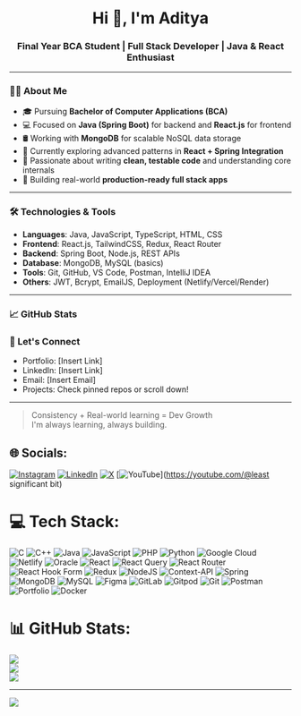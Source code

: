<h1 align="center">Hi 👋, I'm Aditya</h1>
<h3 align="center">Final Year BCA Student | Full Stack Developer | Java & React Enthusiast</h3>

---

### 👨‍💻 About Me

- 🎓 Pursuing **Bachelor of Computer Applications (BCA)**  
- 💻 Focused on **Java (Spring Boot)** for backend and **React.js** for frontend  
- 🛢️ Working with **MongoDB** for scalable NoSQL data storage  
- 🌱 Currently exploring advanced patterns in **React + Spring Integration**  
- 🧠 Passionate about writing **clean, testable code** and understanding core internals  
- 🔭 Building real-world **production-ready full stack apps**

---

### 🛠️ Technologies & Tools

- **Languages**: Java, JavaScript, TypeScript, HTML, CSS  
- **Frontend**: React.js, TailwindCSS, Redux, React Router  
- **Backend**: Spring Boot, Node.js, REST APIs  
- **Database**: MongoDB, MySQL (basics)  
- **Tools**: Git, GitHub, VS Code, Postman, IntelliJ IDEA  
- **Others**: JWT, Bcrypt, EmailJS, Deployment (Netlify/Vercel/Render)

---

### 📈 GitHub Stats


### 🚀 Let's Connect

- Portfolio: [Insert Link]  
- LinkedIn: [Insert Link]  
- Email: [Insert Email]  
- Projects: Check pinned repos or scroll down!

---

> Consistency + Real-world learning = Dev Growth  
> I'm always learning, always building.

## 🌐 Socials:
[![Instagram](https://img.shields.io/badge/Instagram-%23E4405F.svg?logo=Instagram&logoColor=white)](https://instagram.com/_notyoutadii-) [![LinkedIn](https://img.shields.io/badge/LinkedIn-%230077B5.svg?logo=linkedin&logoColor=white)](https://linkedin.com/in/aditya-raj-chauhan) [![X](https://img.shields.io/badge/X-black.svg?logo=X&logoColor=white)](https://x.com/nxArmy1) [![YouTube](https://img.shields.io/badge/YouTube-%23FF0000.svg?logo=YouTube&logoColor=white)](https://youtube.com/@least significant bit) 

# 💻 Tech Stack:
![C](https://img.shields.io/badge/c-%2300599C.svg?style=for-the-badge&logo=c&logoColor=white) ![C++](https://img.shields.io/badge/c++-%2300599C.svg?style=for-the-badge&logo=c%2B%2B&logoColor=white) ![Java](https://img.shields.io/badge/java-%23ED8B00.svg?style=for-the-badge&logo=openjdk&logoColor=white) ![JavaScript](https://img.shields.io/badge/javascript-%23323330.svg?style=for-the-badge&logo=javascript&logoColor=%23F7DF1E) ![PHP](https://img.shields.io/badge/php-%23777BB4.svg?style=for-the-badge&logo=php&logoColor=white) ![Python](https://img.shields.io/badge/python-3670A0?style=for-the-badge&logo=python&logoColor=ffdd54) ![Google Cloud](https://img.shields.io/badge/GoogleCloud-%234285F4.svg?style=for-the-badge&logo=google-cloud&logoColor=white) ![Netlify](https://img.shields.io/badge/netlify-%23000000.svg?style=for-the-badge&logo=netlify&logoColor=#00C7B7) ![Oracle](https://img.shields.io/badge/Oracle-F80000?style=for-the-badge&logo=oracle&logoColor=white) ![React](https://img.shields.io/badge/react-%2320232a.svg?style=for-the-badge&logo=react&logoColor=%2361DAFB) ![React Query](https://img.shields.io/badge/-React%20Query-FF4154?style=for-the-badge&logo=react%20query&logoColor=white) ![React Router](https://img.shields.io/badge/React_Router-CA4245?style=for-the-badge&logo=react-router&logoColor=white) ![React Hook Form](https://img.shields.io/badge/React%20Hook%20Form-%23EC5990.svg?style=for-the-badge&logo=reacthookform&logoColor=white) ![Redux](https://img.shields.io/badge/redux-%23593d88.svg?style=for-the-badge&logo=redux&logoColor=white) ![NodeJS](https://img.shields.io/badge/node.js-6DA55F?style=for-the-badge&logo=node.js&logoColor=white) ![Context-API](https://img.shields.io/badge/Context--Api-000000?style=for-the-badge&logo=react) ![Spring](https://img.shields.io/badge/spring-%236DB33F.svg?style=for-the-badge&logo=spring&logoColor=white) ![MongoDB](https://img.shields.io/badge/MongoDB-%234ea94b.svg?style=for-the-badge&logo=mongodb&logoColor=white) ![MySQL](https://img.shields.io/badge/mysql-4479A1.svg?style=for-the-badge&logo=mysql&logoColor=white) ![Figma](https://img.shields.io/badge/figma-%23F24E1E.svg?style=for-the-badge&logo=figma&logoColor=white) ![GitLab](https://img.shields.io/badge/gitlab-%23181717.svg?style=for-the-badge&logo=gitlab&logoColor=white) ![Gitpod](https://img.shields.io/badge/gitpod-f06611.svg?style=for-the-badge&logo=gitpod&logoColor=white) ![Git](https://img.shields.io/badge/git-%23F05033.svg?style=for-the-badge&logo=git&logoColor=white) ![Postman](https://img.shields.io/badge/Postman-FF6C37?style=for-the-badge&logo=postman&logoColor=white) ![Portfolio](https://img.shields.io/badge/Portfolio-%23000000.svg?style=for-the-badge&logo=firefox&logoColor=#FF7139) ![Docker](https://img.shields.io/badge/docker-%230db7ed.svg?style=for-the-badge&logo=docker&logoColor=white)
# 📊 GitHub Stats:
![](https://github-readme-stats.vercel.app/api?username=aditya-raj-chauhan&theme=merko&hide_border=false&include_all_commits=false&count_private=false)<br/>
![](https://nirzak-streak-stats.vercel.app/?user=aditya-raj-chauhan&theme=merko&hide_border=false)<br/>
![](https://github-readme-stats.vercel.app/api/top-langs/?username=aditya-raj-chauhan&theme=merko&hide_border=false&include_all_commits=false&count_private=false&layout=compact)

---
[![](https://visitcount.itsvg.in/api?id=aditya-raj-chauhan&icon=0&color=0)](https://visitcount.itsvg.in)

<!-- Proudly created with GPRM ( https://gprm.itsvg.in ) -->
